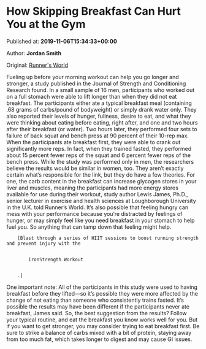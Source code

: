 
# How Skipping Breakfast Can Hurt You at the Gym

Published at: **2019-11-06T15:34:33+00:00**

Author: **Jordan Smith**

Original: [Runner&#39;s World](https://www.runnersworld.com/news/a29091844/breakfast-before-workout-study/)

Fueling up before your morning workout can help you go longer and stronger, a study published in the Journal of Strength and Conditioning Research found.
In a small sample of 16 men, participants who worked out on a full stomach were able to lift longer than when they did not eat breakfast.
The participants either ate a typical breakfast meal (containing .68 grams of carbs/pound of bodyweight) or simply drank water only. They also reported their levels of hunger, fullness, desire to eat, and what they were thinking about eating before eating, right after, and one and two hours after their breakfast (or water).
Two hours later, they performed four sets to failure of back squat and bench press at 90 percent of their 10-rep max.
When the participants ate breakfast first, they were able to crank out significantly more reps. In fact, when they trained fasted, they performed about 15 percent fewer reps of the squat and 6 percent fewer reps of the bench press.
While the study was performed only in men, the researchers believe the results would be similar in women, too.
They aren’t exactly certain what’s responsible for the link, but they do have a few theories. For one, the carb content in the breakfast can increase glycogen stores in your liver and muscles, meaning the participants had more energy stores available for use during their workout, study author Lewis James, Ph.D., senior lecturer in exercise and health sciences at Loughborough University in the U.K. told Runner’s World.
It’s also possible that feeling hungry can mess with your performance because you’re distracted by feelings of hunger, or may simply feel like you need breakfast in your stomach to help fuel you. So anything that can tamp down that feeling might help.

        [Blast through a series of HIIT sessions to boost running strength and prevent injury with the 
        
          
            IronStrength Workout
          
        
        .]
      
One important note: All of the participants in this study were used to having breakfast before they lifted—so it’s possible they were more affected by the change of not eating than someone who consistently trains fasted. It’s possible the results may have been different if the participants never ate breakfast, James said.
So, the best suggestion from the results? Follow your typical routine, and eat the breakfast you know works well for you. But if you want to get stronger, you may consider trying to eat breakfast first. Be sure to strike a balance of carbs mixed with a bit of protein, staying away from too much fat, which takes longer to digest and may cause GI issues.
